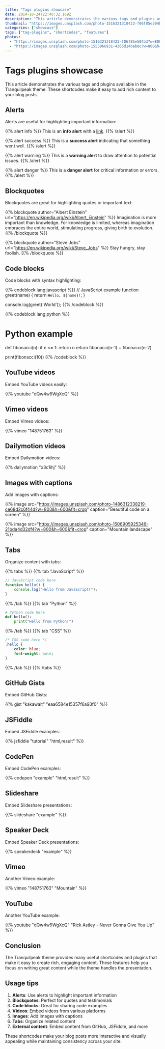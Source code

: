 ```yaml
---
title: "Tags plugins showcase"
date: 2014-10-24T22:40:32.169Z
description: "This article demonstrates the various tags and plugins available in the Tranquilpeak theme"
thumbnail: "https://images.unsplash.com/photo-1516321318423-f06f85e504b3?w=800&h=600&fit=crop"
categories: ["showcase"]
tags: ["tag-plugins", "shortcodes", "features"]
photos:
  - "https://images.unsplash.com/photo-1516321318423-f06f85e504b3?w=800&h=600&fit=crop"
  - "https://images.unsplash.com/photo-1555066931-4365d14bab8c?w=800&h=600&fit=crop"
---
```


# Tags plugins showcase

This article demonstrates the various tags and plugins available in the Tranquilpeak theme. These shortcodes make it easy to add rich content to your blog posts.

## Alerts

Alerts are useful for highlighting important information:

{{% alert info %}}
This is an **info alert** with a [link](https://github.com/kakawait/hugo-tranquilpeak-theme).
{{% /alert %}}

{{% alert success %}}
This is a **success alert** indicating that something went well.
{{% /alert %}}

{{% alert warning %}}
This is a **warning alert** to draw attention to potential issues.
{{% /alert %}}

{{% alert danger %}}
This is a **danger alert** for critical information or errors.
{{% /alert %}}

## Blockquotes

Blockquotes are great for highlighting quotes or important text:

{{% blockquote author="Albert Einstein" url="https://en.wikipedia.org/wiki/Albert_Einstein" %}}
Imagination is more important than knowledge. For knowledge is limited, whereas imagination embraces the entire world, stimulating progress, giving birth to evolution.
{{% /blockquote %}}

{{% blockquote author="Steve Jobs" url="https://en.wikipedia.org/wiki/Steve_Jobs" %}}
Stay hungry, stay foolish.
{{% /blockquote %}}

## Code blocks

Code blocks with syntax highlighting:

{{% codeblock lang:javascript %}}
// JavaScript example
function greet(name) {
    return `Hello, ${name}!`;
}

console.log(greet('World'));
{{% /codeblock %}}

{{% codeblock lang:python %}}
# Python example
def fibonacci(n):
    if n <= 1:
        return n
    return fibonacci(n-1) + fibonacci(n-2)

print(fibonacci(10))
{{% /codeblock %}}

## YouTube videos

Embed YouTube videos easily:

{{% youtube "dQw4w9WgXcQ" %}}

## Vimeo videos

Embed Vimeo videos:

{{% vimeo "148751763" %}}

## Dailymotion videos

Embed Dailymotion videos:

{{% dailymotion "x3c1ihj" %}}

## Images with captions

Add images with captions:

{{% image src="https://images.unsplash.com/photo-1486312338219-ce68d2c6f44d?w=800&h=600&fit=crop" caption="Beautiful code on a screen" %}}

{{% image src="https://images.unsplash.com/photo-1506905925346-21bda4d32df4?w=800&h=600&fit=crop" caption="Mountain landscape" %}}

## Tabs

Organize content with tabs:

{{% tabs %}}
{{% tab "JavaScript" %}}
```javascript
// JavaScript code here
function hello() {
    console.log("Hello from JavaScript!");
}
```
{{% /tab %}}
{{% tab "Python" %}}
```python
# Python code here
def hello():
    print("Hello from Python!")
```
{{% /tab %}}
{{% tab "CSS" %}}
```css
/* CSS code here */
.hello {
    color: blue;
    font-weight: bold;
}
```
{{% /tab %}}
{{% /tabs %}}

## GitHub Gists

Embed GitHub Gists:

{{% gist "kakawait" "eaa6584e15357f6a93f0" %}}

## JSFiddle

Embed JSFiddle examples:

{{% jsfiddle "tutorial" "html,result" %}}

## CodePen

Embed CodePen examples:

{{% codepen "example" "html,result" %}}

## Slideshare

Embed Slideshare presentations:

{{% slideshare "example" %}}

## Speaker Deck

Embed Speaker Deck presentations:

{{% speakerdeck "example" %}}

## Vimeo

Another Vimeo example:

{{% vimeo "148751763" "Mountain" %}}

## YouTube

Another YouTube example:

{{% youtube "dQw4w9WgXcQ" "Rick Astley - Never Gonna Give You Up" %}}

## Conclusion

The Tranquilpeak theme provides many useful shortcodes and plugins that make it easy to create rich, engaging content. These features help you focus on writing great content while the theme handles the presentation.

## Usage tips

1. **Alerts**: Use alerts to highlight important information
2. **Blockquotes**: Perfect for quotes and testimonials
3. **Code blocks**: Great for sharing code examples
4. **Videos**: Embed videos from various platforms
5. **Images**: Add images with captions
6. **Tabs**: Organize related content
7. **External content**: Embed content from GitHub, JSFiddle, and more

These shortcodes make your blog posts more interactive and visually appealing while maintaining consistency across your site. 